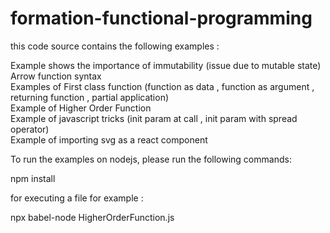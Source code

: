 # formation-functional-programming
 this code source contains the following examples :  
  <p>
Example shows the importance of immutability (issue due to mutable state)<br>
Arrow function syntax<br>
Examples of First class function (function as data , function as argument , returning function , partial application)<br>
Example of Higher Order Function <br>
Example of javascript tricks (init param at call , init param with spread operator)<br>
Example of importing svg as a react component<br></p>

To run the examples on nodejs, please run the following commands:

npm install 

for executing a file for example :

npx babel-node HigherOrderFunction.js

